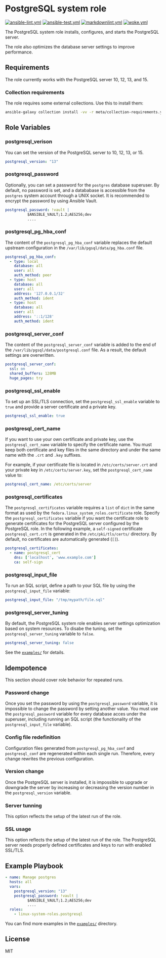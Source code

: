 # PostgreSQL system role

[![ansible-lint.yml](https://github.com/linux-system-roles/postgresql/actions/workflows/ansible-lint.yml/badge.svg)](https://github.com/linux-system-roles/postgresql/actions/workflows/ansible-lint.yml) [![ansible-test.yml](https://github.com/linux-system-roles/postgresql/actions/workflows/ansible-test.yml/badge.svg)](https://github.com/linux-system-roles/postgresql/actions/workflows/ansible-test.yml) [![markdownlint.yml](https://github.com/linux-system-roles/postgresql/actions/workflows/markdownlint.yml/badge.svg)](https://github.com/linux-system-roles/postgresql/actions/workflows/markdownlint.yml) [![woke.yml](https://github.com/linux-system-roles/postgresql/actions/workflows/woke.yml/badge.svg)](https://github.com/linux-system-roles/postgresql/actions/workflows/woke.yml)

The PostgreSQL system role installs, configures, and starts the PostgreSQL
server.

The role also optimizes the database server settings to improve performance.

## Requirements

The role currently works with the PostgreSQL server 10, 12, 13, and 15.

### Collection requirements

The role requires some external collections.  Use this to install them:

```bash
ansible-galaxy collection install -vv -r meta/collection-requirements.yml
```

## Role Variables

### postgresql_verison

You can set the version of the PostgreSQL server to 10, 12, 13, or 15.

```yaml
postgresql_version: "13"
```

### postgresql_password

Optionally, you can set a password for the `postgres` database superuser.
By default, no password is set, and a datababase is accessible from the
`postgres` system account through a UNIX socket. It is recommended to encrypt
the password by using Ansible Vault.

```yaml
postgresql_password: !vault |
          $ANSIBLE_VAULT;1.2;AES256;dev
          ....
```

### postgresql_pg_hba_conf

The content of the `postgresql_pg_hba_conf` variable replaces the default
upstream configuration in the `/var/lib/pgsql/data/pg_hba.conf` file.

```yaml
postgresql_pg_hba_conf:
  - type: local
    database: all
    user: all
    auth_method: peer
  - type: host
    database: all
    user: all
    address: '127.0.0.1/32'
    auth_method: ident
  - type: host
    database: all
    user: all
    address: '::1/128'
    auth_method: ident
```

### postgresql_server_conf

The content of the `postgresql_server_conf` variable is added to the end of
the `/var/lib/pgsql/data/postgresql.conf` file. As a result, the default
settings are overwritten.

```yaml
postgresql_server_conf:
  ssl: on
  shared_buffers: 128MB
  huge_pages: try
```

### postgresql_ssl_enable

To set up an SSL/TLS connection, set the `postgresql_ssl_enable` variable to
`true`  and provide a server certificate and a private key.

```yaml
postgresql_ssl_enable: true
```

### postgresql_cert_name

If you want to use your own certificate and private key, use the
`postgresql_cert_name` variable to specify the certificate name. You must keep
both certificate and key files in the same directory and under the same name
with the `.crt` and `.key` suffixes.

For example, if your certificate file is located in `/etc/certs/server.crt` and
your private key in `/etc/certs/server.key`, set the `postgresql_cert_name`
value to:

```yaml
postgresql_cert_name: /etc/certs/server
```

### postgresql_certificates

The `postgresql_certificates` variable requires a `list` of `dict` in the same
format as used by the `fedora.linux_system_roles.certificate` role. Specify the
`postgresql_certificates` variable if you want the certificate role to generate
certificates for the PostgreSQL server configured by the PostgreSQL role.
In the following example, a `self-signed` certificate `postgresql_cert.crt` is
generated in the `/etc/pki/tls/certs/` directory. By default, no certificates
are automatically generated (`[]`).

```yaml
postgresql_certificates:
  - name: postgresql_cert
    dns: ['localhost', 'www.example.com']
    ca: self-sign
```

### postgresql_input_file

To run an SQL script, define a path to your SQL file by using the
`postgresql_input_file` variable:

```yaml
postgresql_input_file: "/tmp/mypath/file.sql"
```

### postgresql_server_tuning

By default, the PostgreSQL system role enables server settings optimization
based on system resources. To disabe the tuning, set the
`postgresql_server_tuning` variable to `false`.

```yaml
postgresql_server_tuning: false
```

See the [`examples/`](examples) for details.

## Idempotence

This section should cover role behavior for repeated runs.

### Password change

Once you set the password by using the `postgresql_password` variable, it is
impossible to change the password by setting another value. You must use the
`postgresql_password` variable for every database acces under the superuser,
including running an SQL script (the functionality of the
`postgresql_input_file` variable).

### Config file redefinition

Configuration files generated from `postgresql_pg_hba_conf` and `postgresql_conf`
are regenerated within each single run. Therefore, every change rewrites the
previous configuration.

### Version change

Once the PostgreSQL server is installed, it is impossible to upgrade or
downgrade the server by increasing or decreasing the version number in the
`postgresql_version` variable.

### Server tunning

This option reflects the setup of the latest run of the role.

### SSL usage

This option reflects the setup of the latest run of the role. The PostgreSQL
server needs properly defined certificates and keys to run with enabled SSL/TLS.

## Example Playbook

```yaml
- name: Manage postgres
  hosts: all
  vars:
    postgresql_version: "13"
    postgresql_password: !vault |
          $ANSIBLE_VAULT;1.2;AES256;dev
          ....
  roles:
    - linux-system-roles.postgresql
```

You can find more examples in the [`examples/`](examples) directory.

## License

MIT
